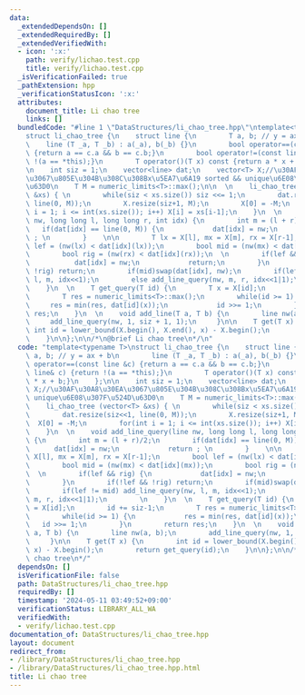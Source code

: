 ```yaml
---
data:
  _extendedDependsOn: []
  _extendedRequiredBy: []
  _extendedVerifiedWith:
  - icon: ':x:'
    path: verify/lichao.test.cpp
    title: verify/lichao.test.cpp
  _isVerificationFailed: true
  _pathExtension: hpp
  _verificationStatusIcon: ':x:'
  attributes:
    document_title: Li chao tree
    links: []
  bundledCode: "#line 1 \"DataStructures/li_chao_tree.hpp\"\ntemplate<typename T>\n\
    struct li_chao_tree {\n    struct line {\n        T a, b; // y = ax + b\n    \
    \    line (T _a, T _b) : a(_a), b(_b) {}\n        bool operator==(const line &c)\
    \ {return a == c.a && b == c.b;}\n        bool operator!=(const line& c) {return\
    \ !(a == *this);}\n        T operator()(T x) const {return a * x + b;}\n    };\n\
    \n    int siz = 1;\n    vector<line> dat;\n    vector<T> X;//\u30AF\u30A8\u30EA\
    \u3067\u805E\u304B\u308C\u308Bx\u5EA7\u6A19 sorted && unique\u6E08\u307F\u524D\
    \u63D0\n    T M = numeric_limits<T>::max();\n\n  \n    li_chao_tree (vector<T>\
    \ &xs) { \n        while(siz < xs.size()) siz <<= 1;\n        dat.resize(siz<<1,\
    \ line(0, M));\n        X.resize(siz+1, M);\n        X[0] = -M;\n        for(int\
    \ i = 1; i <= int(xs.size()); i++) X[i] = xs[i-1];\n    }\n  \n    void add_line_query(line\
    \ nw, long long l, long long r, int idx) {\n        int m = (l + r)/2;\n     \
    \   if(dat[idx] == line(0, M)) {\n            dat[idx] = nw;\n            return\
    \ ; \n        }    \n\n        T lx = X[l], mx = X[m], rx = X[r-1];\n        bool\
    \ lef = (nw(lx) < dat[idx](lx));\n        bool mid = (nw(mx) < dat[idx](mx));\n\
    \        bool rig = (nw(rx) < dat[idx](rx));\n  \n        if(lef && rig) {\n \
    \           dat[idx] = nw;\n            return;\n        }\n        if(!lef &&\
    \ !rig) return;\n        if(mid)swap(dat[idx], nw);\n        if(lef != mid) add_line_query(nw,\
    \ l, m, idx<<1);\n        else add_line_query(nw, m, r, idx<<1|1);\n        \n\
    \    }\n  \n    T get_query(T id) {\n        T x = X[id];\n        id += siz-1;\n\
    \        T res = numeric_limits<T>::max();\n        while(id >= 1) {\n       \
    \     res = min(res, dat[id](x));\n            id >>= 1;\n        }\n        return\
    \ res;\n    }\n  \n    void add_line(T a, T b) {\n        line nw(a, b);\n   \
    \     add_line_query(nw, 1, siz + 1, 1);\n     }\n\n    T get(T x) {\n       \
    \ int id = lower_bound(X.begin(), X.end(), x) - X.begin();\n        return get_query(id);\n\
    \    }\n\n};\n\n/*\n@brief Li chao tree\n*/\n"
  code: "template<typename T>\nstruct li_chao_tree {\n    struct line {\n        T\
    \ a, b; // y = ax + b\n        line (T _a, T _b) : a(_a), b(_b) {}\n        bool\
    \ operator==(const line &c) {return a == c.a && b == c.b;}\n        bool operator!=(const\
    \ line& c) {return !(a == *this);}\n        T operator()(T x) const {return a\
    \ * x + b;}\n    };\n\n    int siz = 1;\n    vector<line> dat;\n    vector<T>\
    \ X;//\u30AF\u30A8\u30EA\u3067\u805E\u304B\u308C\u308Bx\u5EA7\u6A19 sorted &&\
    \ unique\u6E08\u307F\u524D\u63D0\n    T M = numeric_limits<T>::max();\n\n  \n\
    \    li_chao_tree (vector<T> &xs) { \n        while(siz < xs.size()) siz <<= 1;\n\
    \        dat.resize(siz<<1, line(0, M));\n        X.resize(siz+1, M);\n      \
    \  X[0] = -M;\n        for(int i = 1; i <= int(xs.size()); i++) X[i] = xs[i-1];\n\
    \    }\n  \n    void add_line_query(line nw, long long l, long long r, int idx)\
    \ {\n        int m = (l + r)/2;\n        if(dat[idx] == line(0, M)) {\n      \
    \      dat[idx] = nw;\n            return ; \n        }    \n\n        T lx =\
    \ X[l], mx = X[m], rx = X[r-1];\n        bool lef = (nw(lx) < dat[idx](lx));\n\
    \        bool mid = (nw(mx) < dat[idx](mx));\n        bool rig = (nw(rx) < dat[idx](rx));\n\
    \  \n        if(lef && rig) {\n            dat[idx] = nw;\n            return;\n\
    \        }\n        if(!lef && !rig) return;\n        if(mid)swap(dat[idx], nw);\n\
    \        if(lef != mid) add_line_query(nw, l, m, idx<<1);\n        else add_line_query(nw,\
    \ m, r, idx<<1|1);\n        \n    }\n  \n    T get_query(T id) {\n        T x\
    \ = X[id];\n        id += siz-1;\n        T res = numeric_limits<T>::max();\n\
    \        while(id >= 1) {\n            res = min(res, dat[id](x));\n         \
    \   id >>= 1;\n        }\n        return res;\n    }\n  \n    void add_line(T\
    \ a, T b) {\n        line nw(a, b);\n        add_line_query(nw, 1, siz + 1, 1);\n\
    \     }\n\n    T get(T x) {\n        int id = lower_bound(X.begin(), X.end(),\
    \ x) - X.begin();\n        return get_query(id);\n    }\n\n};\n\n/*\n@brief Li\
    \ chao tree\n*/"
  dependsOn: []
  isVerificationFile: false
  path: DataStructures/li_chao_tree.hpp
  requiredBy: []
  timestamp: '2024-05-11 03:49:52+09:00'
  verificationStatus: LIBRARY_ALL_WA
  verifiedWith:
  - verify/lichao.test.cpp
documentation_of: DataStructures/li_chao_tree.hpp
layout: document
redirect_from:
- /library/DataStructures/li_chao_tree.hpp
- /library/DataStructures/li_chao_tree.hpp.html
title: Li chao tree
---
```

